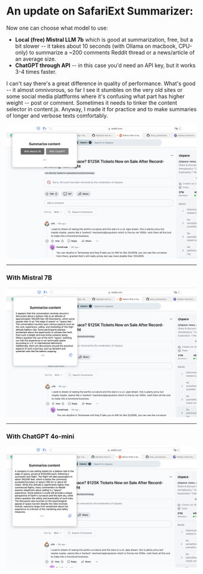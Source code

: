 # An update on SafariExt Summarizer:

Now one can choose what model to use: 
- **Local (free) Mistral LLM 7b** which is good at summarization, free, but a bit slower -- it takes about 10 seconds (with Ollama on macbook, CPU-only) to summarize a ~200 comments Reddit thread or a news/article of an average size.
- **ChatGPT through API** -- in this case you'd need an API key, but it works 3-4 times faster.

I can't say there's a great difference in quality of performance. What's good -- it almost omnivorous, so far I see  it stumbles on the very old sites or some social media platfforms where it's confusing what part has higher weight -- post or comment. Sometimes it needs to tinker the content selector in content.js. Anyway, I made it for practice and to make summaries of longer and verbose texts comfortably.



![content summarizer](Balloon_Ride_to_Space_1.jpg)


---------------
### With Mistral 7B
![content summarizer](Balloon_Ride_to_Space_Mistral.jpg)

----------------
### With ChatGPT 4o-mini
![content summarizer](Balloon_Ride_to_Space_GPT.jpg)
